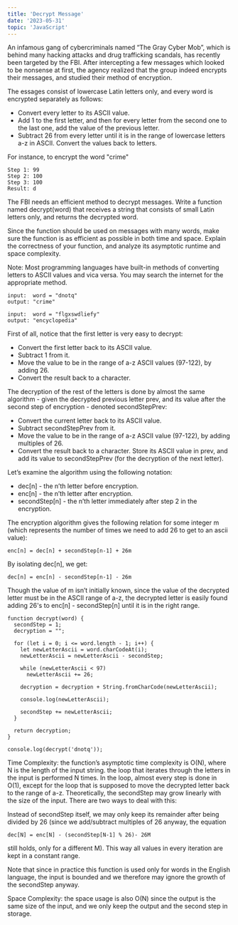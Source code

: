 ```yaml
---
title: 'Decrypt Message'
date: '2023-05-31'
topic: 'JavaScript'
---
```


An infamous gang of cybercriminals named “The Gray Cyber Mob”, which is behind many hacking attacks and drug trafficking scandals, has recently been targeted by the FBI. After intercepting a few messages which looked to be nonsense at first, the agency realized that the group indeed encrypts their messages, and studied their method of encryption.

The essages consist of lowercase Latin letters only, and every word is encrypted separately as follows:

- Convert every letter to its ASCII value.
- Add 1 to the first letter, and then for every letter from the second one to the last one, add the value of the previous letter.
- Subtract 26 from every letter until it is in the range of lowercase letters a-z in ASCII. Convert the values back to letters.

For instance, to encrypt the word "crime"

```
Step 1:	99
Step 2:	100
Step 3:	100
Result:	d
```

The FBI needs an efficient method to decrypt messages. Write a function named decrypt(word) that receives a string that consists of small Latin letters only, and returns the decrypted word.

Since the function should be used on messages with many words, make sure the function is as efficient as possible in both time and space. Explain the correctness of your function, and analyze its asymptotic runtime and space complexity.

Note: Most programming languages have built-in methods of converting letters to ASCII values and vica versa. You may search the internet for the appropriate method.

```
input:  word = "dnotq"
output: "crime"

input:  word = "flgxswdliefy"
output: "encyclopedia"
```

First of all, notice that the first letter is very easy to decrypt:

- Convert the first letter back to its ASCII value.
- Subtract 1 from it.
- Move the value to be in the range of a-z ASCII values (97-122), by adding 26.
- Convert the result back to a character.

The decryption of the rest of the letters is done by almost the same algorithm - given the decrypted previous letter prev, and its value after the second step of encryption - denoted secondStepPrev:

- Convert the current letter back to its ASCII value.
- Subtract secondStepPrev from it.
- Move the value to be in the range of a-z ASCII value (97-122), by adding multiples of 26.
- Convert the result back to a character. Store its ASCII value in prev, and add its value to secondStepPrev (for the decryption of the next letter).

Let’s examine the algorithm using the following notation:

- dec[n] - the n’th letter before encryption.
- enc[n] - the n’th letter after encryption.
- secondStep[n] - the n’th letter immediately after step 2 in the encryption.

The encryption algorithm gives the following relation for some integer m (which represents the number of times we need to add 26 to get to an ascii value):

```
enc[n] = dec[n] + secondStep[n-1] + 26m
```

By isolating dec[n], we get:

```
dec[n] = enc[n] - secondStep[n-1] - 26m
```

Though the value of m isn’t initially known, since the value of the decrypted letter must be in the ASCII range of a-z, the decrypted letter is easily found adding 26's to enc[n] - secondStep[n] until it is in the right range.

```
function decrypt(word) {
  secondStep = 1;
  decryption = "";

  for (let i = 0; i <= word.length - 1; i++) {
    let newLetterAscii = word.charCodeAt(i);
    newLetterAscii = newLetterAscii - secondStep;

    while (newLetterAscii < 97)
      newLetterAscii += 26;

    decryption = decryption + String.fromCharCode(newLetterAscii);

    console.log(newLetterAscii);

    secondStep += newLetterAscii;
  }

  return decryption;
}

console.log(decrypt('dnotq'));
```

Time Complexity: the function’s asymptotic time complexity is O(N), where N is the length of the input string. the loop that iterates through the letters in the input is performed N times. In the loop, almost every step is done in O(1), except for the loop that is supposed to move the decrypted letter back to the range of a-z. Theoretically, the secondStep may grow linearly with the size of the input. There are two ways to deal with this:

Instead of secondStep itself, we may only keep its remainder after being divided by 26 (since we add/subtract multiples of 26 anyway, the equation

```
dec[N] = enc[N] - (secondStep[N-1] % 26)- 26M
```

still holds, only for a different M). This way all values in every iteration are kept in a constant range.

Note that since in practice this function is used only for words in the English language, the input is bounded and we therefore may ignore the growth of the secondStep anyway.

Space Complexity: the space usage is also O(N) since the output is the same size of the input, and we only keep the output and the second step in storage.

